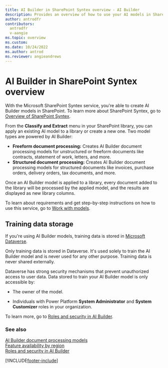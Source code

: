 ```yaml
---
title: AI Builder in SharePoint Syntex overview - AI Builder
description: Provides an overview of how to use your AI models in SharePoint Syntex.
author: antrodfr
contributors:
  antrodfr
  v-aangie
ms.topic: overview
ms.custom: 
ms.date: 10/24/2022
ms.author: antrod
ms.reviewer: angieandrews
---
```


# AI Builder in SharePoint Syntex overview

With the Microsoft SharePoint Syntex service, you're able to create AI Builder models in SharePoint. To learn more about SharePoint Syntex, go to [Overview of  SharePoint Syntex](/microsoft-365/contentunderstanding/syntex-overview).

From the **Classify and Extract** menu in your SharePoint library, you can apply an existing AI model to a library or create a new one. Two model types are powered by AI Builder:
- **Freeform document processing:** Creates AI Builder document processing models for unstructured or freeform documents like contracts, statement of work, letters, and more.
- **Structured document processing:** Creates AI Builder document processing models for structured documents like invoices, purchase orders, delivery orders, tax documents, and more.

Once an AI Builder model is applied to a library, every document added to the library will be processed by the applied model, and the results are displayed as new library columns.

To learn about requirements and get step-by-step instructions on how to use this service, go to [Work with models](/microsoft-365/contentunderstanding/model-types-overview).

## Training data storage

If you're using AI Builder models, training data is stored in [Microsoft Dataverse](/power-apps/maker/data-platform/data-platform-intro).

Only training data is stored in Dataverse. It's used solely to train the AI Builder model and is never used for any other purpose. Training data is never shared externally.

Dataverse has strong security mechanisms that prevent unauthorized access to user data. Data stored to train your AI Builder model is only accessible by:

- The owner of the model.

- Individuals with Power Platform **System Administrator** and **System Customizer** roles in your organization.

To learn more, go to [Roles and security in AI Builder](/ai-builder/security).

### See also

[AI Builder document processing models](form-processing-model-overview.md)<br/>
[Feature availability by region](availability-region.md)<br/>
[Roles and security in AI Builder](security.md)

[!INCLUDE[footer-include](includes/footer-banner.md)]
